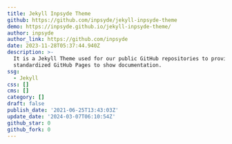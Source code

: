 ```yaml
---
title: Jekyll Inpsyde Theme
github: https://github.com/inpsyde/jekyll-inpsyde-theme
demo: https://inpsyde.github.io/jekyll-inpsyde-theme/
author: inpsyde
author_link: https://github.com/inpsyde
date: 2023-11-28T05:37:44.940Z
description: >-
  It is a Jekyll Theme used for our public GitHub repositories to provide
  standardized GitHub Pages to show documentation.
ssg:
  - Jekyll
css: []
cms: []
category: []
draft: false
publish_date: '2021-06-25T13:43:03Z'
update_date: '2024-03-07T06:10:54Z'
github_star: 0
github_fork: 0
---
```

